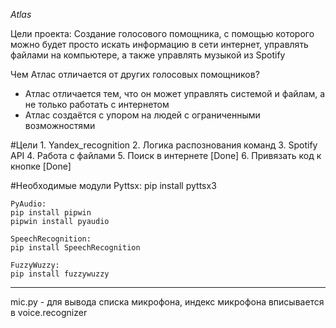 *Atlas*

Цели проекта:
	Создание голосового помощника, с помощью которого можно будет просто искать информацию в сети интернет, управлять файлами на компьютере, а также управлять музыкой из Spotify

Чем Атлас отличается от других голосовых помощников?
 - Атлас отличается тем, что он может управлять системой и файлам, а не только работать с интернетом
 - Атлас создаётся с упором на людей с ограниченными возможностями 



#Цели
    1. Yandex_recognition
    2. Логика распознования команд
    3. Spotify API
    4. Работа с файлами
    5. Поиск в интернете [Done]
    6. Привязать код к кнопке [Done]

#Необходимые модули
    Pyttsx:
    pip install pyttsx3

    PyAudio:
    pip install pipwin
    pipwin install pyaudio

    SpeechRecognition:
    pip install SpeechRecognition

    FuzzyWuzzy:
    pip install fuzzywuzzy
---------------------------------------------------------
mic.py - для вывода списка микрофона, индекс микрофона вписывается в voice.recognizer

